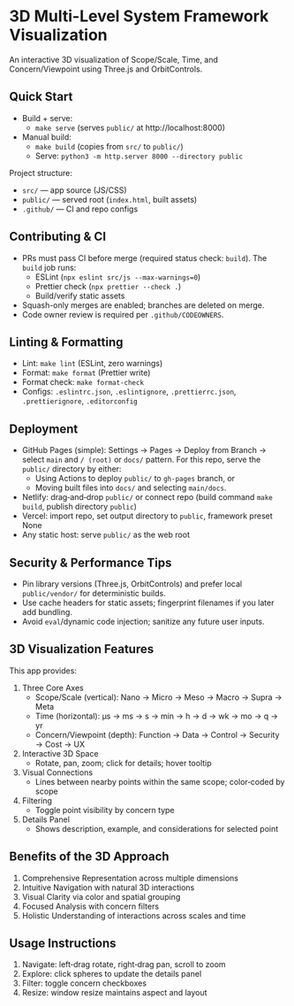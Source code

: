 # 3D Multi-Level System Framework Visualization

An interactive 3D visualization of Scope/Scale, Time, and Concern/Viewpoint using Three.js and OrbitControls.

## Quick Start

- Build + serve:
  - `make serve` (serves `public/` at http://localhost:8000)
- Manual build:
  - `make build` (copies from `src/` to `public/`)
  - Serve: `python3 -m http.server 8000 --directory public`

Project structure:
- `src/` — app source (JS/CSS)
- `public/` — served root (`index.html`, built assets)
- `.github/` — CI and repo configs

## Contributing & CI
- PRs must pass CI before merge (required status check: `build`). The `build` job runs:
  - ESLint (`npx eslint src/js --max-warnings=0`)
  - Prettier check (`npx prettier --check .`)
  - Build/verify static assets
- Squash-only merges are enabled; branches are deleted on merge.
- Code owner review is required per `.github/CODEOWNERS`.

## Linting & Formatting
- Lint: `make lint` (ESLint, zero warnings)
- Format: `make format` (Prettier write)
- Format check: `make format-check`
- Configs: `.eslintrc.json`, `.eslintignore`, `.prettierrc.json`, `.prettierignore`, `.editorconfig`

## Deployment
- GitHub Pages (simple): Settings → Pages → Deploy from Branch → select `main` and `/ (root)` or `docs/` pattern. For this repo, serve the `public/` directory by either:
  - Using Actions to deploy `public/` to `gh-pages` branch, or
  - Moving built files into `docs/` and selecting `main/docs`.
- Netlify: drag‑and‑drop `public/` or connect repo (build command `make build`, publish directory `public`)
- Vercel: import repo, set output directory to `public`, framework preset None
- Any static host: serve `public/` as the web root

## Security & Performance Tips
- Pin library versions (Three.js, OrbitControls) and prefer local `public/vendor/` for deterministic builds.
- Use cache headers for static assets; fingerprint filenames if you later add bundling.
- Avoid `eval`/dynamic code injection; sanitize any future user inputs.

## 3D Visualization Features

This app provides:

1. Three Core Axes
   - Scope/Scale (vertical): Nano → Micro → Meso → Macro → Supra → Meta
   - Time (horizontal): µs → ms → s → min → h → d → wk → mo → q → yr
   - Concern/Viewpoint (depth): Function → Data → Control → Security → Cost → UX
2. Interactive 3D Space
   - Rotate, pan, zoom; click for details; hover tooltip
3. Visual Connections
   - Lines between nearby points within the same scope; color‑coded by scope
4. Filtering
   - Toggle point visibility by concern type
5. Details Panel
   - Shows description, example, and considerations for selected point

## Benefits of the 3D Approach

1. Comprehensive Representation across multiple dimensions
2. Intuitive Navigation with natural 3D interactions
3. Visual Clarity via color and spatial grouping
4. Focused Analysis with concern filters
5. Holistic Understanding of interactions across scales and time

## Usage Instructions

1. Navigate: left‑drag rotate, right‑drag pan, scroll to zoom
2. Explore: click spheres to update the details panel
3. Filter: toggle concern checkboxes
4. Resize: window resize maintains aspect and layout
